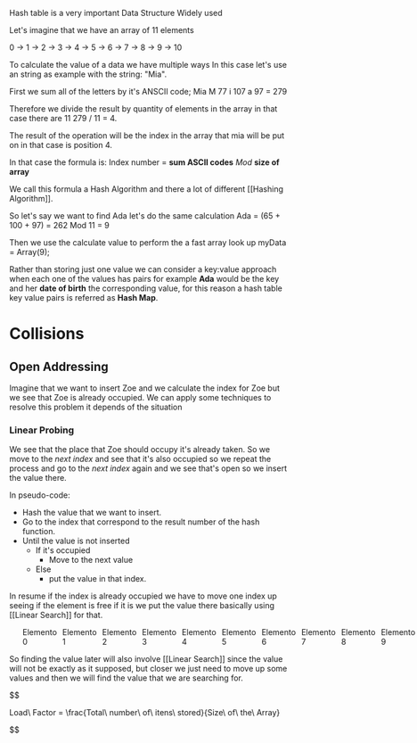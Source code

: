 Hash table is a very important Data Structure Widely used

Let's imagine that we have an array of 11 elements


0 -> 1 -> 2 -> 3 -> 4 -> 5 -> 6 -> 7 -> 8 -> 9 -> 10

To calculate the value of a data we have multiple ways In this case let's use an string as example with the string: "Mia".

First we sum all of the letters by it's ANSCII code;
Mia M 77 i 107 a 97 = 279 

Therefore we divide the result by quantity of elements in the array in that case there are 11
279 / 11 = 4.

The result of the operation will be the index in the array that mia will be put on in that case is position 4.

In that case the formula is:
Index number = __sum ASCII codes__ *Mod* __size of array__

We call this formula a Hash Algorithm and there a lot of different [[Hashing Algorithm]].

So let's say we want to find Ada let's do the same calculation
Ada = (65 + 100 + 97) = 262 Mod 11 = 9

Then we use the calculate value to perform the a fast array look up
myData = Array(9);

Rather than storing just one value we can consider a key:value approach when each one of the values has pairs for example **Ada** would be the key and her **date of birth** the corresponding value, for this reason a hash table key value pairs is referred as **Hash Map**. 

# Collisions 

## Open Addressing 

Imagine that we want to insert Zoe and we calculate the index for Zoe but we see that Zoe is already occupied. We can apply some techniques to resolve this problem it depends of the situation

### Linear Probing

We see that the place that Zoe should occupy it's already taken. So we move to the _next index_ and see that it's also occupied so we repeat the process and go to the _next index_ again and we see that's open so we insert the value there.

In pseudo-code:
- Hash the value that we want to insert.
- Go to the index that correspond to the result number of the hash function.
- Until the value is not inserted
	- If it's occupied
		- Move to the next value
	- Else
		- put the value in that index. 

In resume if the index is already occupied we have to move one index up seeing if the element is free if it is we put the value there basically using [[Linear Search]] for that.

<ul style="list-style-type:none; display:flex;">

<li style="margin-right:10px;" >Elemento 0</li>

<li style="margin-right:10px;">Elemento 1</li>

<li style="margin-right:10px;">Elemento 2</li>

<li style="margin-right:10px;">Elemento 3</li>

<li style="margin-right:10px;">Elemento 4</li>

<li style="margin-right:10px;">Elemento 5</li>

<li style="margin-right:10px;">Elemento 6</li>

<li style="margin-right:10px;">Elemento 7</li>

<li style="margin-right:10px;">Elemento 8</li>

<li style="margin-right:10px;">Elemento 9</li>

<li>Elemento 10</li>

</ul>

So finding the value later will also involve [[Linear Search]] since the value will not be exactly as it supposed, but closer we just need to move up some values and then we will find the value that we are searching for.

$$

Load\ Factor = \frac{Total\ number\ of\ itens\ stored}{Size\ of\ the\ Array}

$$